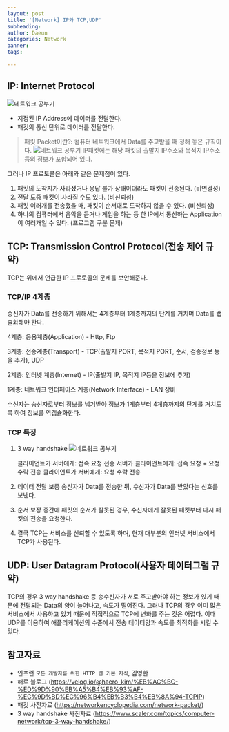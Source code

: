 ```yaml
---
layout: post
title: '[Network] IP와 TCP,UDP'
subheading: 
author: Daeun
categories: Network
banner:
tags: 

---
```


## IP: Internet Protocol
![네트워크 공부기](https://github.com/Splanky0314/splanky0314.github.io/assets/79370538/8744955c-8882-4f23-85a9-008d3d6b36fe)
- 지정된 IP Address에 데이터를 전달한다.
- 패킷의 통신 단위로 데이터를 전달한다.

> 패킷 Packet이란?: 컴퓨터 네트워크에서 Data를 주고받을 때 정해 놓은 규칙이다.
![네트워크 공부기](https://github.com/Splanky0314/splanky0314.github.io/assets/79370538/ee1bfa89-6608-45e3-8fb2-04d126b925b4)
IP패킷에는 해당 패킷의 출발지 IP주소와 목적지 IP주소 등의 정보가 포함되어 있다.

그러나 IP 프로토콜은 아래와 같은 문제점이 있다.
1. 패킷의 도착지가 사라졌거나 응답 불가 상태이더라도 패킷이 전송된다. (비연결성)
2. 전달 도중 패킷이 사라질 수도 있다. (비신뢰성)
3. 패킷 여러개를 전송했을 때, 패킷이 순서대로 도착하지 않을 수 있다. (비신뢰성)
4. 하나의 컴퓨터에서 음악을 듣거나 게임을 하는 등 한 IP에서 통신하는 Application이 여러개일 수 있다. (프로그램 구분 문제)

## TCP: Transmission Control Protocol(전송 제어 규약)
TCP는 위에서 언급한 IP 프로토콜의 문제를 보안해준다.

### TCP/IP 4계층
송신자가 Data를 전송하기 위해서는 4계층부터 1계층까지의 단계를 거치며 Data를 캡슐화해야 한다.

4계층: 응용계층(Application)                            - Http, Ftp

3계층: 전송계층(Transport)                              - TCP(출발지 PORT, 목적지 PORT, 순서, 검증정보 등을 추가), UDP

2계층: 인터넷 계층(Internet)                            - IP(출발지 IP, 목적지 IP등을 정보에 추가)

1계층: 네트워크 인터페이스 계층(Network Interface)      - LAN 장비 

수신자는 송신자로부터 정보를 넘겨받아 정보가 1계층부터 4계층까지의 단계를 거치도록 하여 정보를 역캡슐화한다.

### TCP 특징
1. 3 way handshake
    ![네트워크 공부기](https://github.com/Splanky0314/splanky0314.github.io/assets/79370538/e8daaabc-6e1c-4d5b-973f-488f0abe8967)

   클라이언트가 서버에게: 접속 요청 전송
   서버가 클라이언트에게: 접속 요청 + 요청 수락 전송
   클라이언트가 서버에게: 요청 수락 전송

3. 데이터 전달 보증
   송신자가 Data를 전송한 뒤, 수신자가 Data를 받았다는 신호를 보낸다.

4. 순서 보장
   중간에 패킷의 순서가 잘못된 경우, 수신자에게 잘못된 패킷부터 다시 패킷의 전송을 요청한다.

5. 결국 TCP는 서비스를 신뢰할 수 있도록 하며, 현재 대부분의 인터넷 서비스에서 TCP가 사용된다.

## UDP: User Datagram Protocol(사용자 데이터그램 규약)
TCP의 경우 3 way handshake 등 송수신자가 서로 주고받아야 하는 정보가 있기 때문에 전달되는 Data의 양이 늘어나고, 속도가 떨어진다. 그러나 TCP의 경우 이미 많은 서비스에서 사용하고 있기 때문에 직접적으로 TCP에 변화를 주는 것은 어렵다. 이때 UDP를 이용하여 애플리케이션의 수준에서 전송 데이터양과 속도를 최적화를 시킬 수 있다.

## 참고자료
- 인프런 `모든 개발자를 위한 HTTP 웹 기본 지식`, 김영한
- 해로 블로그 (https://velog.io/@haero_kim/%EB%AC%BC-%ED%9D%90%EB%A5%B4%EB%93%AF-%EC%9D%BD%EC%96%B4%EB%B3%B4%EB%8A%94-TCPIP)
- 패킷 사진자료 (https://networkencyclopedia.com/network-packet/)
- 3 way handshake 사진자료 (https://www.scaler.com/topics/computer-network/tcp-3-way-handshake/)